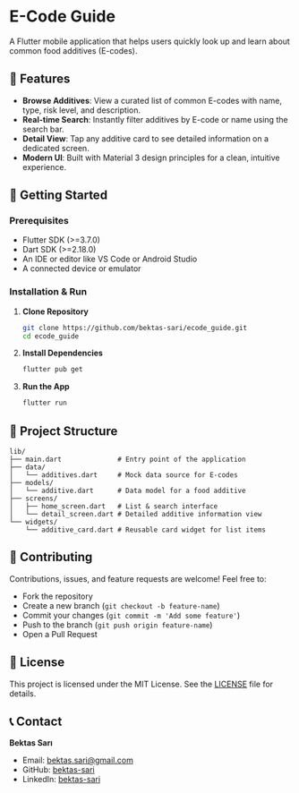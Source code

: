 # E-Code Guide

A Flutter mobile application that helps users quickly look up and learn about common food additives (E-codes).

## 🚀 Features

* **Browse Additives**: View a curated list of common E-codes with name, type, risk level, and description.
* **Real-time Search**: Instantly filter additives by E-code or name using the search bar.
* **Detail View**: Tap any additive card to see detailed information on a dedicated screen.
* **Modern UI**: Built with Material 3 design principles for a clean, intuitive experience.

## 🎯 Getting Started

### Prerequisites

* Flutter SDK (>=3.7.0)
* Dart SDK (>=2.18.0)
* An IDE or editor like VS Code or Android Studio
* A connected device or emulator

### Installation & Run

1. **Clone Repository**

   ```bash
   git clone https://github.com/bektas-sari/ecode_guide.git
   cd ecode_guide
   ```
2. **Install Dependencies**

   ```bash
   flutter pub get
   ```
3. **Run the App**

   ```bash
   flutter run
   ```

## 📂 Project Structure

```
lib/
├── main.dart              # Entry point of the application
├── data/
│   └── additives.dart     # Mock data source for E-codes
├── models/
│   └── additive.dart      # Data model for a food additive
├── screens/
│   ├── home_screen.dart   # List & search interface
│   └── detail_screen.dart # Detailed additive information view
└── widgets/
    └── additive_card.dart # Reusable card widget for list items
```

## 🤝 Contributing

Contributions, issues, and feature requests are welcome! Feel free to:

* Fork the repository
* Create a new branch (`git checkout -b feature-name`)
* Commit your changes (`git commit -m 'Add some feature'`)
* Push to the branch (`git push origin feature-name`)
* Open a Pull Request

## 📄 License

This project is licensed under the MIT License. See the [LICENSE](LICENSE) file for details.

## 📞 Contact

**Bektas Sarı**

* Email: [bektas.sari@gmail.com](mailto:bektas.sari@gmail.com)
* GitHub: [bektas-sari](https://github.com/bektas-sari)
* LinkedIn: [bektas-sari](https://www.linkedin.com/in/bektas-sari)
